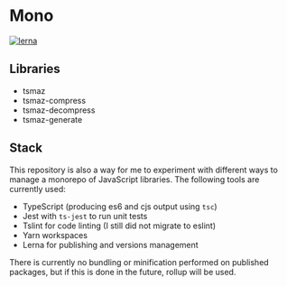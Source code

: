 # Mono

[![lerna](https://img.shields.io/badge/maintained%20with-lerna-cc00ff.svg)](https://lerna.js.org/)

## Libraries

* tsmaz
* tsmaz-compress
* tsmaz-decompress
* tsmaz-generate

## Stack

This repository is also a way for me to experiment with different ways to manage
a monorepo of JavaScript libraries. The following tools are currently used:

* TypeScript (producing es6 and cjs output using `tsc`)
* Jest with `ts-jest` to run unit tests
* Tslint for code linting (I still did not migrate to eslint)
* Yarn workspaces
* Lerna for publishing and versions management

There is currently no bundling or minification performed on published packages,
but if this is done in the future, rollup will be used.
